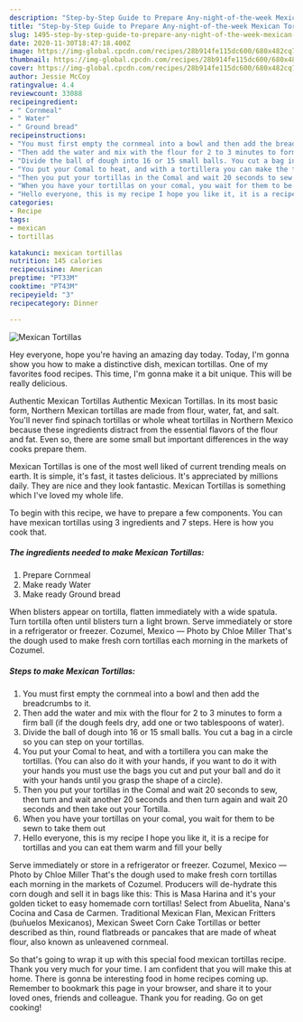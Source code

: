 ```yaml
---
description: "Step-by-Step Guide to Prepare Any-night-of-the-week Mexican Tortillas"
title: "Step-by-Step Guide to Prepare Any-night-of-the-week Mexican Tortillas"
slug: 1495-step-by-step-guide-to-prepare-any-night-of-the-week-mexican-tortillas
date: 2020-11-30T18:47:18.400Z
image: https://img-global.cpcdn.com/recipes/28b914fe115dc600/680x482cq70/mexican-tortillas-recipe-main-photo.jpg
thumbnail: https://img-global.cpcdn.com/recipes/28b914fe115dc600/680x482cq70/mexican-tortillas-recipe-main-photo.jpg
cover: https://img-global.cpcdn.com/recipes/28b914fe115dc600/680x482cq70/mexican-tortillas-recipe-main-photo.jpg
author: Jessie McCoy
ratingvalue: 4.4
reviewcount: 33088
recipeingredient:
- " Cornmeal"
- " Water"
- " Ground bread"
recipeinstructions:
- "You must first empty the cornmeal into a bowl and then add the breadcrumbs to it."
- "Then add the water and mix with the flour for 2 to 3 minutes to form a firm ball (if the dough feels dry, add one or two tablespoons of water)."
- "Divide the ball of dough into 16 or 15 small balls. You cut a bag in a circle so you can step on your tortillas."
- "You put your Comal to heat, and with a tortillera you can make the tortillas. (You can also do it with your hands, if you want to do it with your hands you must use the bags you cut and put your ball and do it with your hands until you grasp the shape of a circle)."
- "Then you put your tortillas in the Comal and wait 20 seconds to sew, then turn and wait another 20 seconds and then turn again and wait 20 seconds and then take out your Tortilla."
- "When you have your tortillas on your comal, you wait for them to be sewn to take them out"
- "Hello everyone, this is my recipe I hope you like it, it is a recipe for tortillas and you can eat them warm and fill your belly"
categories:
- Recipe
tags:
- mexican
- tortillas

katakunci: mexican tortillas 
nutrition: 145 calories
recipecuisine: American
preptime: "PT33M"
cooktime: "PT43M"
recipeyield: "3"
recipecategory: Dinner

---
```



![Mexican Tortillas](https://img-global.cpcdn.com/recipes/28b914fe115dc600/680x482cq70/mexican-tortillas-recipe-main-photo.jpg)

Hey everyone, hope you're having an amazing day today. Today, I'm gonna show you how to make a distinctive dish, mexican tortillas. One of my favorites food recipes. This time, I'm gonna make it a bit unique. This will be really delicious.

Authentic Mexican Tortillas Authentic Mexican Tortillas. In its most basic form, Northern Mexican tortillas are made from flour, water, fat, and salt. You&#39;ll never find spinach tortillas or whole wheat tortillas in Northern Mexico because these ingredients distract from the essential flavors of the flour and fat. Even so, there are some small but important differences in the way cooks prepare them.

Mexican Tortillas is one of the most well liked of current trending meals on earth. It is simple, it's fast, it tastes delicious. It's appreciated by millions daily. They are nice and they look fantastic. Mexican Tortillas is something which I've loved my whole life.


To begin with this recipe, we have to prepare a few components. You can have mexican tortillas using 3 ingredients and 7 steps. Here is how you cook that.

<!--inarticleads1-->

##### The ingredients needed to make Mexican Tortillas:

1. Prepare  Cornmeal
1. Make ready  Water
1. Make ready  Ground bread


When blisters appear on tortilla, flatten immediately with a wide spatula. Turn tortilla often until blisters turn a light brown. Serve immediately or store in a refrigerator or freezer. Cozumel, Mexico — Photo by Chloe Miller That&#39;s the dough used to make fresh corn tortillas each morning in the markets of Cozumel. 

<!--inarticleads2-->

##### Steps to make Mexican Tortillas:

1. You must first empty the cornmeal into a bowl and then add the breadcrumbs to it.
1. Then add the water and mix with the flour for 2 to 3 minutes to form a firm ball (if the dough feels dry, add one or two tablespoons of water).
1. Divide the ball of dough into 16 or 15 small balls. You cut a bag in a circle so you can step on your tortillas.
1. You put your Comal to heat, and with a tortillera you can make the tortillas. (You can also do it with your hands, if you want to do it with your hands you must use the bags you cut and put your ball and do it with your hands until you grasp the shape of a circle).
1. Then you put your tortillas in the Comal and wait 20 seconds to sew, then turn and wait another 20 seconds and then turn again and wait 20 seconds and then take out your Tortilla.
1. When you have your tortillas on your comal, you wait for them to be sewn to take them out
1. Hello everyone, this is my recipe I hope you like it, it is a recipe for tortillas and you can eat them warm and fill your belly


Serve immediately or store in a refrigerator or freezer. Cozumel, Mexico — Photo by Chloe Miller That&#39;s the dough used to make fresh corn tortillas each morning in the markets of Cozumel. Producers will de-hydrate this corn dough and sell it in bags like this: This is Masa Harina and it&#39;s your golden ticket to easy homemade corn tortillas! Select from Abuelita, Nana&#39;s Cocina and Casa de Carmen. Traditional Mexican Flan, Mexican Fritters (buñuelos Mexicanos), Mexican Sweet Corn Cake Tortillas or better described as thin, round flatbreads or pancakes that are made of wheat flour, also known as unleavened cornmeal. 

So that's going to wrap it up with this special food mexican tortillas recipe. Thank you very much for your time. I am confident that you will make this at home. There is gonna be interesting food in home recipes coming up. Remember to bookmark this page in your browser, and share it to your loved ones, friends and colleague. Thank you for reading. Go on get cooking!
